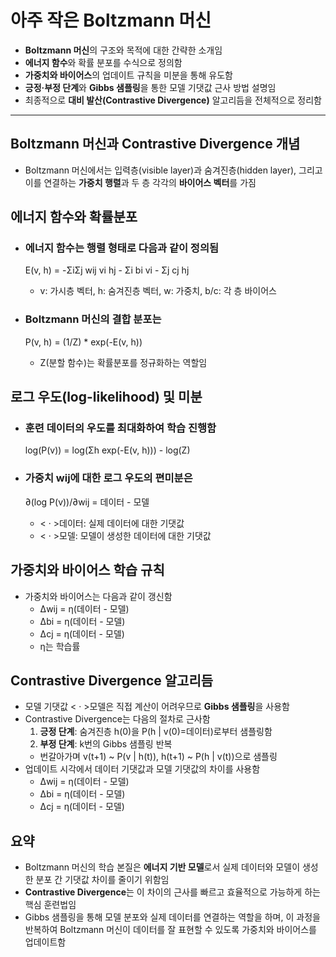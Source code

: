 # 아주 작은 Boltzmann 머신


* **Boltzmann 머신**의 구조와 목적에 대한 간략한 소개임
* **에너지 함수**와 확률 분포를 수식으로 정의함
* **가중치와 바이어스**의 업데이트 규칙을 미분을 통해 유도함
* **긍정·부정 단계**와 **Gibbs 샘플링**을 통한 모델 기댓값 근사 방법 설명임
* 최종적으로 **대비 발산(Contrastive Divergence)** 알고리듬을 전체적으로 정리함

---

Boltzmann 머신과 Contrastive Divergence 개념
---------------------------------------

* Boltzmann 머신에서는 입력층(visible layer)과 숨겨진층(hidden layer), 그리고 이를 연결하는 **가중치 행렬**과 두 층 각각의 **바이어스 벡터**를 가짐

에너지 함수와 확률분포
------------

* ### 에너지 함수는 행렬 형태로 다음과 같이 정의됨

  E(v, h) = -ΣiΣj wij vi hj - Σi bi vi - Σj cj hj
  + v: 가시층 벡터, h: 숨겨진층 벡터, w: 가중치, b/c: 각 층 바이어스
* ### Boltzmann 머신의 **결합 분포**는

  P(v, h) = (1/Z) \* exp(-E(v, h))
  + Z(분할 함수)는 확률분포를 정규화하는 역할임

로그 우도(log-likelihood) 및 미분
--------------------------

* ### 훈련 데이터의 우도를 최대화하여 학습 진행함

  log(P(v)) = log(Σh exp(-E(v, h))) - log(Z)
* ### 가중치 wij에 대한 로그 우도의 편미분은

  ∂(log P(v))/∂wij = <vi hj>데이터 - <vi hj>모델
  + < · >데이터: 실제 데이터에 대한 기댓값
  + < · >모델: 모델이 생성한 데이터에 대한 기댓값

가중치와 바이어스 학습 규칙
---------------

* 가중치와 바이어스는 다음과 같이 갱신함
  + Δwij = η(<vi hj>데이터 - <vi hj>모델)
  + Δbi = η(<vi>데이터 - <vi>모델)
  + Δcj = η(<hj>데이터 - <hj>모델)
  + η는 학습률

Contrastive Divergence 알고리듬
---------------------------

* 모델 기댓값 < · >모델은 직접 계산이 어려우므로 **Gibbs 샘플링**을 사용함
* Contrastive Divergence는 다음의 절차로 근사함
  1. **긍정 단계**: 숨겨진층 h(0)을 P(h | v(0)=데이터)로부터 샘플링함
  2. **부정 단계**: k번의 Gibbs 샘플링 반복
  + 번갈아가며 v(t+1) ~ P(v | h(t)), h(t+1) ~ P(h | v(t))으로 샘플링
* 업데이트 시각에서 데이터 기댓값과 모델 기댓값의 차이를 사용함
  + Δwij = η(<vi hj>데이터 - <vi hj>모델)
  + Δbi = η(<vi>데이터 - <vi>모델)
  + Δcj = η(<hj>데이터 - <hj>모델)

요약
--

* Boltzmann 머신의 학습 본질은 **에너지 기반 모델**로서 실제 데이터와 모델이 생성한 분포 간 기댓값 차이를 줄이기 위함임
* **Contrastive Divergence**는 이 차이의 근사를 빠르고 효율적으로 가능하게 하는 핵심 훈련법임
* Gibbs 샘플링을 통해 모델 분포와 실제 데이터를 연결하는 역할을 하며, 이 과정을 반복하여 Boltzmann 머신이 데이터를 잘 표현할 수 있도록 가중치와 바이어스를 업데이트함
